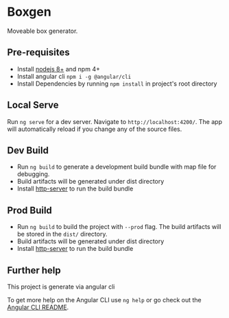 # Boxgen

Moveable box generator.

## Pre-requisites

- Install [nodejs 8+](https://nodejs.org/en/) and npm 4+
- Install angular cli `npm i -g @angular/cli`
- Install Dependencies by running `npm install` in project's root directory

## Local Serve

Run `ng serve` for a dev server. Navigate to `http://localhost:4200/`. The app will automatically reload if you change any of the source files.

## Dev Build

- Run `ng build` to generate a development build bundle with map file for debugging.
- Build artifacts will be generated under dist directory
- Install [http-server](https://www.npmjs.com/package/http-server) to run the build bundle

## Prod Build

- Run `ng build` to build the project with `--prod` flag. The build artifacts will be stored in the `dist/` directory.
- Build artifacts will be generated under dist directory
- Install [http-server](https://www.npmjs.com/package/http-server) to run the build bundle

## Further help

This project is generate via angular cli

To get more help on the Angular CLI use `ng help` or go check out the [Angular CLI README](https://github.com/angular/angular-cli/blob/master/README.md).
